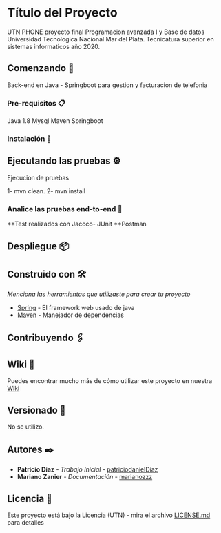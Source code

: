 # Título del Proyecto

UTN PHONE proyecto final Programacion avanzada I y Base de datos Universidad Tecnologica Nacional Mar del Plata. Tecnicatura superior en sistemas informaticos año 2020.

## Comenzando 🚀

Back-end en Java - Springboot para gestion y facturacion de telefonia

### Pre-requisitos 📋

Java 1.8
Mysql
Maven
Springboot

### Instalación 🔧



## Ejecutando las pruebas ⚙️

Ejecucion de pruebas

1- mvn clean.
2- mvn install

### Analice las pruebas end-to-end 🔩

**Test realizados con Jacoco- JUnit
**Postman


## Despliegue 📦



## Construido con 🛠️

_Menciona las herramientas que utilizaste para crear tu proyecto_

* [Spring](https://spring.io/) - El framework web usado de java
* [Maven](https://maven.apache.org/) - Manejador de dependencias


## Contribuyendo 🖇️


## Wiki 📖

Puedes encontrar mucho más de cómo utilizar este proyecto en nuestra [Wiki](https://github.com/patriciodanielDiaz/UTNPhone/wiki)

## Versionado 📌

No se utilizo.

## Autores ✒️
* **Patricio Diaz** - *Trabajo Inicial* - [patriciodanielDiaz](https://github.com/patriciodanielDiaz)
* **Mariano Zanier** - *Documentación* - [marianozzz](https://github.com/marianozzz)



## Licencia 📄

Este proyecto está bajo la Licencia (UTN) - mira el archivo [LICENSE.md](LICENSE.md) para detalles



